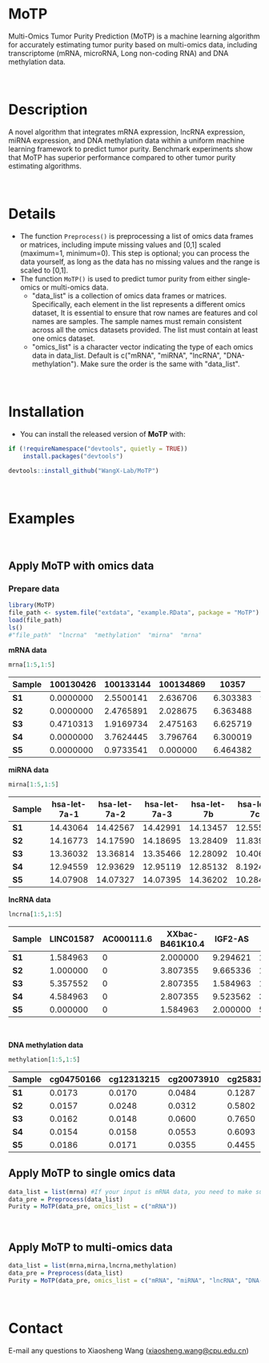 # MoTP

Multi-Omics Tumor Purity Prediction (MoTP) is a machine learning algorithm for accurately estimating tumor purity based on multi-omics data, including transcriptome (mRNA, microRNA, Long non-coding RNA) and DNA methylation data.



&nbsp;
&nbsp;

# Description

A novel algorithm that integrates mRNA expression, lncRNA expression, miRNA expression, and DNA methylation data within a uniform  machine learning framework to predict tumor purity. Benchmark experiments show that MoTP has superior performance compared to other tumor purity estimating algorithms.



&nbsp;

# Details

+ The function `Preprocess()` is preprocessing a list of omics data frames or matrices, including impute missing values and [0,1] scaled (maximum=1, minimum=0). This step is optional; you can process the data yourself, as long as the data has no missing values and the range is scaled to [0,1].
+ The function `MoTP()` is used to predict tumor purity from either single-omics or multi-omics data.
  + "data_list" is a collection of omics data frames or matrices. Specifically, each element in the list represents a different omics dataset, It is essential to ensure that row names are features and col names are samples. The sample names must remain consistent across all the omics datasets provided. The list must contain at least one omics dataset.
  + "omics_list" is a character vector indicating the type of each omics data in data_list. Default is c("mRNA", "miRNA", "lncRNA", "DNA-methylation"). Make sure the order is the same with "data_list".

&nbsp;
&nbsp;

# Installation

- You can install the released version of **MoTP** with:
  &nbsp;

```R
if (!requireNamespace("devtools", quietly = TRUE))
    install.packages("devtools")

devtools::install_github("WangX-Lab/MoTP")
```

&nbsp;
&nbsp;

# Examples

&nbsp;
&nbsp;

## **Apply MoTP with omics data** 

### **Prepare data**

```R
library(MoTP)
file_path <- system.file("extdata", "example.RData", package = "MoTP")
load(file_path)
ls()
#"file_path"  "lncrna"  "methylation"  "mirna"  "mrna"
```



**mRNA data**

```R
mrna[1:5,1:5]
```

| Sample | 100130426 | 100133144 | 100134869 | 10357    | 10431     |
| ------ | --------- | --------- | --------- | -------- | --------- |
| **S1** | 0.0000000 | 2.5500141 | 2.636706  | 6.303383 | 9.529827  |
| **S2** | 0.0000000 | 2.4765891 | 2.028675  | 6.363488 | 10.392884 |
| **S3** | 0.4710313 | 1.9169734 | 2.475163  | 6.625719 | 10.671783 |
| **S4** | 0.0000000 | 3.7624445 | 3.796764  | 6.300019 | 10.914296 |
| **S5** | 0.0000000 | 0.9733541 | 0.000000  | 6.464382 | 10.053460 |



**miRNA data**

```R
mirna[1:5,1:5]
```

| Sample | hsa-let-7a-1 | hsa-let-7a-2 | hsa-let-7a-3 | hsa-let-7b | hsa-let-7c |
| ------ | ------------ | ------------ | ------------ | ---------- | ---------- |
| **S1** | 14.43064     | 14.42567     | 14.42991     | 14.13457   | 12.55568   |
| **S2** | 14.16773     | 14.17590     | 14.18695     | 13.28409   | 11.83922   |
| **S3** | 13.36032     | 13.36814     | 13.35466     | 12.28092   | 10.40663   |
| **S4** | 12.94559     | 12.93629     | 12.95119     | 12.85132   | 8.19243    |
| **S5** | 14.07908     | 14.07327     | 14.07395     | 14.36202   | 10.28470   |





**lncRNA data**

```R
lncrna[1:5,1:5]
```

| Sample | **LINC01587** | **AC000111.6** | **XXbac-B461K10.4** | **IGF2-AS** | **TPTEP1** |
| ------ | ------------- | -------------- | ------------------- | ----------- | ---------- |
| **S1** | 1.584963      | 0              | 2.000000            | 9.294621    | 10.70908   |
| **S2** | 1.000000      | 0              | 3.807355            | 9.665336    | 10.05799   |
| **S3** | 5.357552      | 0              | 2.807355            | 1.584963    | 10.67772   |
| **S4** | 4.584963      | 0              | 2.807355            | 9.523562    | 3.00000    |
| **S5** | 0.000000      | 0              | 1.584963            | 2.000000    | 5.83289    |

&nbsp;

**DNA methylation data**

```R
methylation[1:5,1:5]
```

| Sample | cg04750166 | cg12313215 | cg20073910 | cg25831071 | cg20980303 |
| ------ | ---------- | ---------- | ---------- | ---------- | ---------- |
| **S1** | 0.0173     | 0.0170     | 0.0484     | 0.1287     | NA         |
| **S2** | 0.0157     | 0.0248     | 0.0312     | 0.5802     | NA         |
| **S3** | 0.0162     | 0.0148     | 0.0600     | 0.7650     | NA         |
| **S4** | 0.0154     | 0.0158     | 0.0553     | 0.6093     | NA         |
| **S5** | 0.0186     | 0.0171     | 0.0355     | 0.4455     | NA         |




## Apply MoTP to single omics data

```R
data_list = list(mrna) #If your input is mRNA data, you need to make sure the feature is Gene ID
data_pre = Preprocess(data_list)
Purity = MoTP(data_pre, omics_list = c("mRNA"))
```

&nbsp;
&nbsp;


## **Apply MoTP to multi-omics data**



```R
data_list = list(mrna,mirna,lncrna,methylation)
data_pre = Preprocess(data_list)
Purity = MoTP(data_pre, omics_list = c("mRNA", "miRNA", "lncRNA", "DNA-methylation"))
```


&nbsp;
# Contact

E-mail any questions to Xiaosheng Wang (xiaosheng.wang@cpu.edu.cn)
